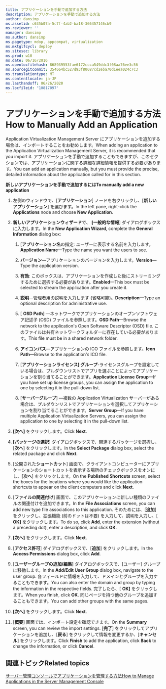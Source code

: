```yaml
---
title: アプリケーションを手動で追加する方法
description: アプリケーションを手動で追加する方法
author: dansimp
ms.assetid: c635b07a-5c7f-4ab2-ba18-366457146cb9
ms.reviewer: ''
manager: dansimp
ms.author: dansimp
ms.pagetype: mdop, appcompat, virtualization
ms.mktglfcycl: deploy
ms.sitesec: library
ms.prod: w10
ms.date: 06/16/2016
ms.openlocfilehash: 868939553fae6172ccca549ddc3f08aa76ee3c56
ms.sourcegitcommit: 354664bc527d93f80687cd2eba70d1eea024c7c3
ms.translationtype: MT
ms.contentlocale: ja-JP
ms.lasthandoff: 06/26/2020
ms.locfileid: "10817097"
---
```

# <span data-ttu-id="9b08d-103">アプリケーションを手動で追加する方法</span><span class="sxs-lookup"><span data-stu-id="9b08d-103">How to Manually Add an Application</span></span>


<span data-ttu-id="9b08d-104">Application Virtualization Management Server にアプリケーションを追加する場合は、インポートすることをお勧めします。</span><span class="sxs-lookup"><span data-stu-id="9b08d-104">When adding an application to the Application Virtualization Management Server, it is recommended that you import it.</span></span> <span data-ttu-id="9b08d-105">アプリケーションを手動で追加することもできますが、このセクションでは、アプリケーションに関する詳細な詳細情報を提供する必要があります。</span><span class="sxs-lookup"><span data-stu-id="9b08d-105">You can add an application manually, but you must provide the precise, detailed information about the application called for in this section.</span></span>

**<span data-ttu-id="9b08d-106">新しいアプリケーションを手動で追加するには</span><span class="sxs-lookup"><span data-stu-id="9b08d-106">To manually add a new application</span></span>**

1.  <span data-ttu-id="9b08d-107">左側のウィンドウで、[**アプリケーション**] ノードを右クリックし、[**新しいアプリケーション**] を選びます。</span><span class="sxs-lookup"><span data-stu-id="9b08d-107">In the left pane, right-click the **Applications** node and choose **New Application**.</span></span>

2.  <span data-ttu-id="9b08d-108">**新しいアプリケーションウィザード**で、 **[一般的な情報**] ダイアログボックスに入力します。</span><span class="sxs-lookup"><span data-stu-id="9b08d-108">In the **New Application Wizard**, complete the **General Information** dialog box:</span></span>

    1.  <span data-ttu-id="9b08d-109">[**アプリケーション名**の指定: ユーザーに表示する名前を入力します。</span><span class="sxs-lookup"><span data-stu-id="9b08d-109">**Application Name**—Type the name you want the users to see.</span></span>

    2.  <span data-ttu-id="9b08d-110">**バージョン**—アプリケーションのバージョンを入力します。</span><span class="sxs-lookup"><span data-stu-id="9b08d-110">**Version**—Type the application version.</span></span>

    3.  <span data-ttu-id="9b08d-111">**有効**: このボックスは、アプリケーションを作成した後にストリーミングするために選択する必要があります。</span><span class="sxs-lookup"><span data-stu-id="9b08d-111">**Enabled**—This box must be selected to stream the application after you create it.</span></span>

    4.  <span data-ttu-id="9b08d-112">**説明**—管理者用の説明を入力します (省略可能)。</span><span class="sxs-lookup"><span data-stu-id="9b08d-112">**Description**—Type an optional description for administrative use.</span></span>

    5.  <span data-ttu-id="9b08d-113">[ **OSD Path**] —ネットワークでアプリケーションのオープンソフトウェア記述子 (OSD) ファイルを参照します。</span><span class="sxs-lookup"><span data-stu-id="9b08d-113">**OSD Path**—Browse the network to the application's Open Software Descriptor (OSD) file.</span></span> <span data-ttu-id="9b08d-114">このファイルは共有ネットワークフォルダーに存在している必要があります。</span><span class="sxs-lookup"><span data-stu-id="9b08d-114">This file must be in a shared network folder.</span></span>

    6.  <span data-ttu-id="9b08d-115">**アイコンパス**—アプリケーションの ICO ファイルを参照します。</span><span class="sxs-lookup"><span data-stu-id="9b08d-115">**Icon Path**—Browse to the application's ICO file.</span></span>

    7.  <span data-ttu-id="9b08d-116">[**アプリケーションライセンス] グループ**-ライセンスグループを設定している場合は、プルダウンリストでアプリを選ぶことによってアプリケーションを割り当てることができます。</span><span class="sxs-lookup"><span data-stu-id="9b08d-116">**Application License Group**—If you have set up license groups, you can assign the application to one by selecting it in the pull-down list.</span></span>

    8.  <span data-ttu-id="9b08d-117">[**サーバーグループ**] —複数の Application Virtualization サーバーがある場合は、プルダウンリストでアプリケーションを選択してアプリケーションを割り当てることができます。</span><span class="sxs-lookup"><span data-stu-id="9b08d-117">**Server Group**—If you have multiple Application Virtualization Servers, you can assign the application to one by selecting it in the pull-down list.</span></span>

3.  <span data-ttu-id="9b08d-118">**[次へ]** をクリックします。</span><span class="sxs-lookup"><span data-stu-id="9b08d-118">Click **Next**.</span></span>

4.  <span data-ttu-id="9b08d-119">**[パッケージの選択**] ダイアログボックスで、関連するパッケージを選択し、[**次へ**] をクリックします。</span><span class="sxs-lookup"><span data-stu-id="9b08d-119">In the **Select Package** dialog box, select the related package and click **Next**.</span></span>

5.  <span data-ttu-id="9b08d-120">[公開された**ショートカット**] 画面で、クライアントコンピューターにアプリケーションのショートカットを表示する場所のチェックボックスをオンにし、[**次へ**] をクリックします。</span><span class="sxs-lookup"><span data-stu-id="9b08d-120">On the **Published Shortcuts** screen, select the boxes for the locations where you would like the application shortcuts to appear on the client computers and click **Next**.</span></span>

6.  <span data-ttu-id="9b08d-121">[**ファイルの関連付け**] 画面で、このアプリケーションに新しい種類のファイルの関連付けを追加できます。</span><span class="sxs-lookup"><span data-stu-id="9b08d-121">In the **File Associations** screen, you can add new type file associations to this application.</span></span> <span data-ttu-id="9b08d-122">そのためには、[**追加**] をクリックし、拡張機能 (前のドットは不要) を入力して、説明を入力し、[ **OK]** をクリックします。</span><span class="sxs-lookup"><span data-stu-id="9b08d-122">To do so, click **Add**, enter the extension (without a preceding dot), enter a description, and click **OK**.</span></span>

7.  <span data-ttu-id="9b08d-123">**[次へ]** をクリックします。</span><span class="sxs-lookup"><span data-stu-id="9b08d-123">Click **Next**.</span></span>

8.  <span data-ttu-id="9b08d-124">[**アクセス許可**] ダイアログボックスで、[**追加**] をクリックします。</span><span class="sxs-lookup"><span data-stu-id="9b08d-124">In the **Access Permissions** dialog box, click **Add**.</span></span>

9.  <span data-ttu-id="9b08d-125">[**ユーザーグループの追加/編集**] ダイアログボックスで、[ユーザー] グループに移動します。</span><span class="sxs-lookup"><span data-stu-id="9b08d-125">In the **Add/Edit User Group** dialog box, navigate to the user group.</span></span> <span data-ttu-id="9b08d-126">各フィールドに情報を入力して、ドメインとグループを入力することもできます。</span><span class="sxs-lookup"><span data-stu-id="9b08d-126">You can also enter the domain and group by typing the information in the respective fields.</span></span> <span data-ttu-id="9b08d-127">完了したら、[ **OK]** をクリックします。</span><span class="sxs-lookup"><span data-stu-id="9b08d-127">When you finish, click **OK**.</span></span> <span data-ttu-id="9b08d-128">同じページを持つ他のグループを追加することもできます。</span><span class="sxs-lookup"><span data-stu-id="9b08d-128">You can add other groups with the same pages.</span></span>

10. <span data-ttu-id="9b08d-129">**[次へ]** をクリックします。</span><span class="sxs-lookup"><span data-stu-id="9b08d-129">Click **Next**.</span></span>

11. <span data-ttu-id="9b08d-130">[**概要**] 画面では、インポート設定を確認できます。</span><span class="sxs-lookup"><span data-stu-id="9b08d-130">On the **Summary** screen, you can review the import settings.</span></span> <span data-ttu-id="9b08d-131">[**完了**] をクリックしてアプリケーションを追加し、[**戻る**] をクリックして情報を変更するか、[**キャンセル**] をクリックします。</span><span class="sxs-lookup"><span data-stu-id="9b08d-131">Click **Finish** to add the application, click **Back** to change the information, or click **Cancel**.</span></span>

## <span data-ttu-id="9b08d-132">関連トピック</span><span class="sxs-lookup"><span data-stu-id="9b08d-132">Related topics</span></span>


[<span data-ttu-id="9b08d-133">サーバー管理コンソールでアプリケーションを管理する方法</span><span class="sxs-lookup"><span data-stu-id="9b08d-133">How to Manage Applications in the Server Management Console</span></span>](how-to-manage-applications-in-the-server-management-console.md)

 

 





